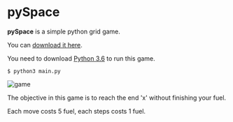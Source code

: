 # pySpace
**pySpace** is a simple python grid game.


You can [download it here](https://github.com/weifan23/pySpace/archive/master.zip). 

You need to download [Python 3.6](https://www.python.org/downloads/) to run this game.

	$ python3 main.py


![game](https://i.imgur.com/alljbar.png)

The objective in this game is to reach the end 'x' without finishing your fuel.
 
Each move costs 5 fuel, 
each steps costs 1 fuel.
